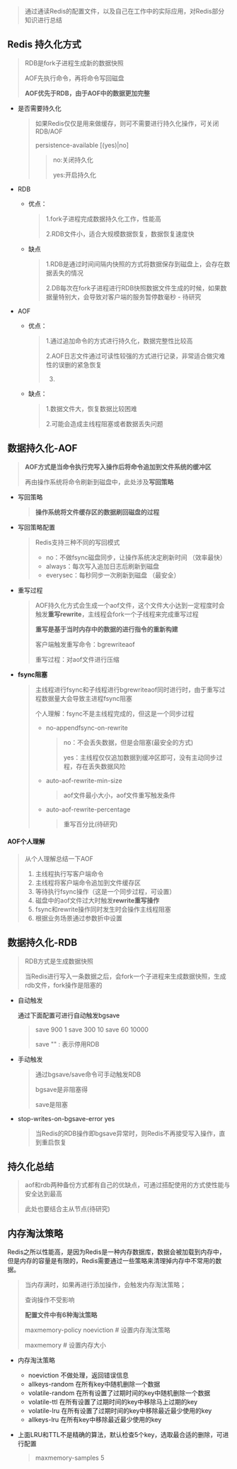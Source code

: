 > 通过通读Redis的配置文件，以及自己在工作中的实际应用，对Redis部分知识进行总结

## Redis 持久化方式 

> RDB是fork子进程生成新的数据快照
>
> AOF先执行命令，再将命令写回磁盘
>
> **AOF优先于RDB，由于AOF中的数据更加完整**

* 是否需要持久化

  > 如果Redis仅仅是用来做缓存，则可不需要进行持久化操作，可关闭RDB/AOF
  >
  > persistence-available [(yes)|no] 
  >
  > > no:关闭持久化
  > >
  > > yes:开启持久化

* RDB

  * 优点：

    > 1.fork子进程完成数据持久化工作，性能高
    >
    > 2.RDB文件小，适合大规模数据恢复，数据恢复速度快

  * 缺点

    > 1.RDB是通过时间间隔内快照的方式将数据保存到磁盘上，会存在数据丢失的情况
    >
    > 2.DB每次在fork子进程进行RDB快照数据文件生成的时候，如果数据量特别大，会导致对客户端的服务暂停数毫秒  - 待研究

* AOF

  - 优点：

    > 1.通过追加命令的方式进行持久化，数据完整性比较高
    >
    > 2.AOF日志文件通过可读性较强的方式进行记录，非常适合做灾难性的误删的紧急恢复
    >
    > 3.
  
  - 缺点：
  
    > 1.数据文件大，恢复数据比较困难
    >
    > 2.可能会造成主线程阻塞或者数据丢失问题

## 数据持久化-AOF

> **AOF方式是当命令执行完写入操作后将命令追加到文件系统的缓冲区**
>
> 再由操作系统将命令刷新到磁盘中，此处涉及**写回策略**

* 写回策略

  > **操作系统将文件缓存区的数据刷回磁盘的过程**

* 写回策略配置

  > Redis支持三种不同的写回模式
  >
  > * no：不做fsync磁盘同步，让操作系统决定刷新时间 （效率最快）
  > * always：每次写入追加日志后刷新到磁盘
  > * everysec：每秒同步一次刷新到磁盘  （最安全）

* 重写过程

  > AOF持久化方式会生成一个aof文件，这个文件大小达到一定程度时会触发**重写rewrite**，主线程会fork一个子线程来完成重写过程
  >
  > **重写是基于当时内存中的数据的进行指令的重新构建**
  >
  > 客户端触发重写命令：bgrewriteaof
  >
  > 重写过程：对aof文件进行压缩

* **fsync阻塞**

  > 主线程进行fsync和子线程进行bgrewriteaof同时进行时，由于重写过程数据量大会导致主进程fsync阻塞
  >
  > 个人理解：fsync不是主线程完成的，但这是一个同步过程
  >
  > * no-appendfsync-on-rewrite
  >
  >   > no：不会丢失数据，但是会阻塞(最安全的方式)
  >   >
  >   > yes：主线程仅仅追加数据到缓冲区即可，没有主动同步过程，存在丢失数据风险
  >
  > * auto-aof-rewrite-min-size
  >
  >   > aof文件最小大小，aof文件重写触发条件
  >
  > * auto-aof-rewrite-percentage
  >
  >   > 重写百分比(待研究)

#### AOF个人理解

> 从个人理解总结一下AOF
>
> 1. 主线程执行写客户端命令
> 2. 主线程将客户端命令追加到文件缓存区
> 3. 等待执行fsync操作（这是一个同步过程，可设置）
> 4. 磁盘中的aof文件过大时触发**rewrite重写操作**
> 5. fsync和rewrite操作同时发生时会操作主线程阻塞
> 6. 根据业务场景通过参数折中设置

## 数据持久化-RDB

> RDB方式是生成数据快照
>
> 当Redis进行写入一条数据之后，会fork一个子进程来生成数据快照，生成rdb文件，fork操作是阻塞的

* 自动触发

  通过下面配置可进行自动触发bgsave

  > save 900 1
  > save 300 10
  > save 60 10000
  >
  > save "" : 表示停用RDB

* 手动触发

  > 通过bgsave/save命令可手动触发RDB
  >
  > bgsave是非阻塞得
  >
  > save是阻塞

* stop-writes-on-bgsave-error yes

  > 当Redis的RDB操作即bgsave异常时，则Redis不再接受写入操作，直到重启恢复

## 持久化总结

> aof和rdb两种备份方式都有自己的优缺点，可通过搭配使用的方式使性能与安全达到最高
>
> 此处也要结合主从节点(待研究)

## 内存淘汰策略

Redis之所以性能高，是因为Redis是一种内存数据库，数据会被加载到内存中，但是内存的容量是有限的，Redis需要通过一些策略来清理掉内存中不常用的数据。

> 当内存满时，如果再进行添加操作，会触发内存淘汰策略；
>
> 查询操作不受影响
>
> **配置文件中有6种淘汰策略**
>
> maxmemory-policy noeviction # 设置内存淘汰策略
>
>  maxmemory <bytes> # 设置内存大小

* 内存淘汰策略
  - noeviction 不做处理，返回错误信息
  - allkeys-random 在所有key中随机删除一个数据
  - volatile-random 在所有设置了过期时间的key中随机删除一个数据
  - volatile-ttl 在所有设置了过期时间的key中移除马上过期的key
  - volatile-lru  在所有设置了过期时间的key中移除最近最少使用的key
  - allkeys-lru 在所有key中移除最近最少使用的key

* 上面LRU和TTL不是精确的算法，默认检查5个key，选取最合适的删除，可进行配置

  > maxmemory-samples 5



